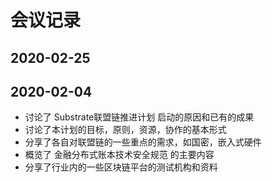 # 会议记录

## 2020-02-25

## 2020-02-04

* 讨论了 Substrate联盟链推进计划 启动的原因和已有的成果
* 讨论了本计划的目标，原则，资源，协作的基本形式
* 分享了各自对联盟链的一些重点的需求，如国密，嵌入式硬件
* 概览了 金融分布式账本技术安全规范 的主要内容
* 分享了行业内的一些区块链平台的测试机构和资料
